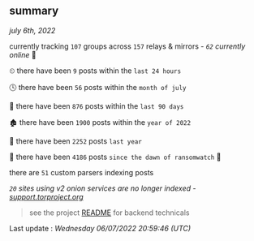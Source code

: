 
## summary
_july 6th, 2022_

currently tracking `107` groups across `157` relays & mirrors - _`62` currently online_ 📡

⏲ there have been `9` posts within the `last 24 hours`

🕓 there have been `56` posts within the `month of july`

📅 there have been `876` posts within the `last 90 days`

🏚 there have been `1900` posts within the `year of 2022`

🚀 there have been `2252` posts `last year`

🦕 there have been `4186` posts `since the dawn of ransomwatch` 🐣

there are `51` custom parsers indexing posts

_`20` sites using v2 onion services are no longer indexed - [support.torproject.org](https://support.torproject.org/onionservices/v2-deprecation/)_

> see the project [README](https://github.com/jmousqueton/ransomwatch#readme) for backend technicals



Last update : _Wednesday 06/07/2022 20:59:46 (UTC)_


